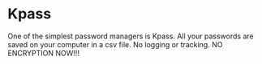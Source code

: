 # Kpass
 One of the simplest password managers is Kpass. All your passwords are saved on your computer in a csv file. No logging or tracking. NO ENCRYPTION NOW!!! 
